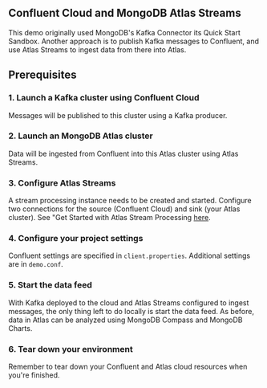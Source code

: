 ## Confluent Cloud and MongoDB Atlas Streams

This demo originally used MongoDB's Kafka Connector its Quick Start Sandbox. Another approach is to publish Kafka messages to Confluent, and use Atlas Streams to ingest data from there into Atlas. 

## Prerequisites

### 1. Launch a Kafka cluster using Confluent Cloud

Messages will be published to this cluster using a Kafka producer.

### 2. Launch an MongoDB Atlas cluster

Data will be ingested from Confluent into this Atlas cluster using Atlas Streams.

### 3. Configure Atlas Streams

A stream processing instance needs to be created and started. Configure two connections for the source (Confluent Cloud) and sink (your Atlas cluster). See "Get Started with Atlas Stream Processing [here](https://www.mongodb.com/docs/atlas/atlas-sp/tutorial/).

### 4. Configure your project settings

Confluent settings are specified in `client.properties`. Additional settings are in `demo.conf`. 

### 5. Start the data feed

With Kafka deployed to the cloud and Atlas Streams configured to ingest messages, the only thing left to do locally is start the data feed. As before, data in Atlas can be analyzed using MongoDB Compass and MongoDB Charts. 

### 6. Tear down your environment

Remember to tear down your Confluent and Atlas cloud resources when you're finished.


